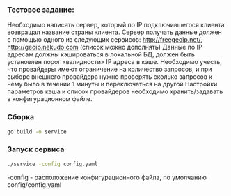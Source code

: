### Тестовое задание:
Необходимо написать сервер, который по IP подключившегося клиента возвращал название страны клиента. Сервер получать данные должен с помощью одного из следующих сервисов: http://freegeoip.net/, http://geoip.nekudo.com (список можно дополнять)
Данные по IP адресам должны кэшироваться в локальной БД, должен быть установлен порог «валидности» IP адреса в кэше.
Необходимо учесть, что провайдеры имеют ограничение на количество запросов, и при выборе внешнего провайдера нужно проверять сколько запросов к нему было в течении 1 минуты
и переключаться на другой
Настройки параметров кэша и список провайдеров необходимо хранить/задавать в конфигурационном файле.

### Сборка 
```bash
go build -o service
```

### Запуск сервиса 
```bash
./service -config config.yaml
```
-config - расположение конфигурационного файла, по умолчанию config/config.yaml


